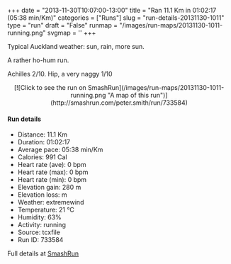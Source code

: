 +++
date = "2013-11-30T10:07:00-13:00"
title = "Ran 11.1 Km in 01:02:17 (05:38 min/Km)"
categories = ["Runs"]
slug = "run-details-20131130-1011"
type = "run"
draft = "False"
runmap = "/images/run-maps/20131130-1011-running.png"
svgmap = '<polyline points="93 13, 91 16, 96 18, 96 22, 99 25, 95 34, 95 36, 100 40, 100 46, 98 55, 97 61, 99 65, 100 69, 97 74, 97 74, 97 78, 97 79, 94 89, 77 86, 65 83, 21 73, 19 72, 7 58, 1 53, 0 44, 1 33, 21 31, 46 33, 54 32, 60 30, 79 15, 83 15, 85 12, 89 11">'
+++

Typical Auckland weather: sun, rain, more sun. 

A rather ho-hum run. 

Achilles 2/10. Hip, a very naggy 1/10



<!--more-->

<center>
[![Click to see the run on SmashRun](/images/run-maps/20131130-1011-running.png "A map of this run")](http://smashrun.com/peter.smith/run/733584)
</center>

#### Run details

* Distance: 11.1 Km
* Duration: 01:02:17
* Average pace: 05:38 min/Km
* Calories: 991 Cal
* Heart rate (ave): 0 bpm
* Heart rate (max): 0 bpm
* Heart rate (min): 0 bpm
* Elevation gain: 280 m
* Elevation loss:  m
* Weather: extremewind
* Temperature: 21 &deg;C
* Humidity: 63%
* Activity: running
* Source: tcxfile
* Run ID: 733584

Full details at [SmashRun](http://smashrun.com/peter.smith/run/733584)
